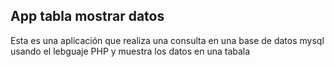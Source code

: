 ## App tabla mostrar datos

Esta es una aplicación que realiza una consulta en una base de datos mysql usando el lebguaje PHP y muestra los datos en una tabala
